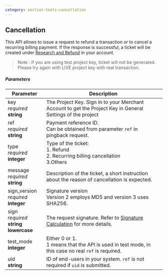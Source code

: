 ```yaml
---
category: section-tools-cancellation
---
```


## Cancellation

This API allows to issue a request to refund a transaction or to cancel a recurring billing payment. If the response is successful, a ticket will be created under [Research and Refund](https://api.paymentwall.com/developers/crm/tickets) in your account.

> Note : If you are using test project key, ticket will not be generated. Please try again with LIVE project key with real transaction.

##### Parameters

|Parameter|Description|
|---|---|
|key<br> *required*<br> **string**| The Project Key. Sign in to your Merchant Account to get the Project Key in General Settings of the project|
|ref<br> *required*<br> **string**| Payment reference ID.<br> Can be obtained from parameter ```ref``` in pingback request. |
|type<br> *required*<br> **integer**| Type of the ticket:<br> 1. Refund<br> 2. Recurring billing cancellation<br> 3.Others|
|message<br> *required*<br> **string**| Description of the ticket, a short instruction about the reason of cancellation is expected.|
|sign_version<br> *required*<br> **integer**| Signature version<br> Version 2 employs MD5 and version 3 uses SHA256.|
|sign<br> *required*<br> **string lowercase**|The request signature. Refer to [Signature Calculation](/reference/signature-calculation) for more details.|
|test_mode <br> **integer**| Either 0 or 1.<br> 1 means that the API is used in test mode, in this case no real ```ref``` is required.|
|uid<br> **string**| ID of end-users in your system. ```ref``` is not required if ```uid``` is submitted.|

